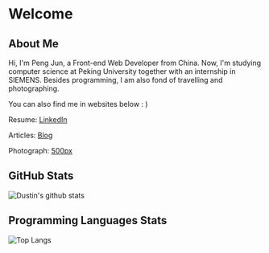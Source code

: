 # Welcome
## About Me

Hi, I'm Peng Jun, a Front-end Web Developer from China. Now, I'm studying computer science at Peking University together with an internship in SIEMENS. Besides programming, I am also fond of travelling and photographing.

You can also find me in websites below : )

Resume: [LinkedIn](https://www.linkedin.cn/in/dustinpeng/) 

Articles: [Blog](timegarage.github.io) 

Photograph: [500px](https://500px.com.cn/dustinpeng)

## GitHub Stats

![Dustin's github stats](https://github-readme-stats.vercel.app/api?username=TimeGarage&count_private=true&show_icons=true&theme=vue)
## Programming Languages Stats
![Top Langs](https://github-readme-stats.vercel.app/api/top-langs/?username=TimeGarage&theme=vue)